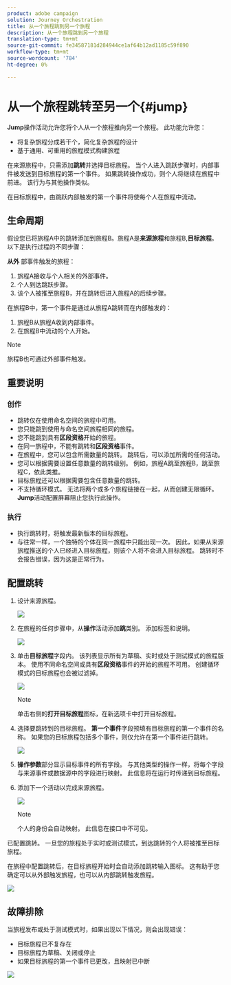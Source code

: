 ```yaml
---
product: adobe campaign
solution: Journey Orchestration
title: 从一个旅程跳到另一个旅程
description: 从一个旅程跳到另一个旅程
translation-type: tm+mt
source-git-commit: fe34587181d284944ce1af64b12ad1185c59f890
workflow-type: tm+mt
source-wordcount: '784'
ht-degree: 0%

---
```



# 从一个旅程跳转至另一个{#jump}

**Jump**&#x200B;操作活动允许您将个人从一个旅程推向另一个旅程。 此功能允许您：

* 将复杂旅程分成若干个，简化复杂旅程的设计
* 基于通用、可重用的旅程模式构建旅程

在来源旅程中，只需添加&#x200B;**跳转**&#x200B;并选择目标旅程。 当个人进入跳跃步骤时，内部事件被发送到目标旅程的第一个事件。 如果跳转操作成功，则个人将继续在旅程中前进。 该行为与其他操作类似。

在目标旅程中，由跳跃内部触发的第一个事件将使每个人在旅程中流动。

## 生命周期

假设您已将旅程A中的跳转添加到旅程B。旅程A是&#x200B;**来源旅程**&#x200B;和旅程B,**目标旅程**。
以下是执行过程的不同步骤：

**从外** 部事件触发的旅程：

1. 旅程A接收与个人相关的外部事件。
1. 个人到达跳跃步骤。
1. 该个人被推至旅程B，并在跳转后进入旅程A的后续步骤。

在旅程B中，第一个事件是通过从旅程A跳转而在内部触发的：

1. 旅程B从旅程A收到内部事件。
1. 在旅程B中流动的个人开始。

>[!NOTE]
>
>旅程B也可通过外部事件触发。

## 重要说明

### 创作

* 跳转仅在使用命名空间的旅程中可用。
* 您只能跳到使用与命名空间旅程相同的旅程。
* 您不能跳到具有&#x200B;**区段资格**&#x200B;开始的旅程。
* 在同一旅程中，不能有跳转和&#x200B;**区段资格**&#x200B;事件。
* 在旅程中，您可以包含所需数量的跳转。 跳转后，可以添加所需的任何活动。
* 您可以根据需要设置任意数量的跳转级别。 例如，旅程A跳至旅程B，跳至旅程C，依此类推。
* 目标旅程还可以根据需要包含任意数量的跳转。
* 不支持循环模式。 无法将两个或多个旅程链接在一起，从而创建无限循环。 **Jump**&#x200B;活动配置屏幕阻止您执行此操作。

### 执行

* 执行跳转时，将触发最新版本的目标旅程。
* 与往常一样，一个独特的个体在同一旅程中只能出现一次。 因此，如果从来源旅程推送的个人已经进入目标旅程，则该个人将不会进入目标旅程。 跳转时不会报告错误，因为这是正常行为。

## 配置跳转

1. 设计来源旅程。

   ![](../assets/jump1.png)

1. 在旅程的任何步骤中，从&#x200B;**操作**&#x200B;活动添加&#x200B;**跳**&#x200B;类别。 添加标签和说明。

   ![](../assets/jump2.png)

1. 单击&#x200B;**目标旅程**字段内。
该列表显示所有为草稿、实时或处于测试模式的旅程版本。 使用不同命名空间或具有**区段资格**&#x200B;事件的开始的旅程不可用。 创建循环模式的目标旅程也会被过滤掉。

   ![](../assets/jump3.png)

   >[!NOTE]
   >
   >单击右侧的&#x200B;**打开目标旅程**&#x200B;图标，在新选项卡中打开目标旅程。

1. 选择要跳转到的目标旅程。
**第一个事件**&#x200B;字段预填有目标旅程的第一个事件的名称。 如果您的目标旅程包括多个事件，则仅允许在第一个事件进行跳转。

   ![](../assets/jump4.png)

1. **操作参数**&#x200B;部分显示目标事件的所有字段。 与其他类型的操作一样，将每个字段与来源事件或数据源中的字段进行映射。 此信息将在运行时传递到目标旅程。
1. 添加下一个活动以完成来源旅程。

   ![](../assets/jump5.png)


   >[!NOTE]
   >
   >个人的身份会自动映射。 此信息在接口中不可见。

已配置跳转。 一旦您的旅程处于实时或测试模式，到达跳转的个人将被推至目标旅程。

在旅程中配置跳转后，在目标旅程开始时会自动添加跳转输入图标。 这有助于您确定可以从外部触发旅程，也可以从内部跳转触发旅程。

![](../assets/jump7.png)

## 故障排除

当旅程发布或处于测试模式时，如果出现以下情况，则会出现错误：
* 目标旅程已不复存在
* 目标旅程为草稿、关闭或停止
* 如果目标旅程的第一个事件已更改，且映射已中断

![](../assets/jump6.png)
